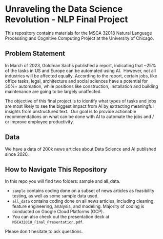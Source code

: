 # Unraveling the Data Science Revolution - NLP Final Project

This repository contains materials for the MSCA 32018 Natural Language Processing and Cognitive Computing Project at the University of Chicago.

## Problem Statement
In March of 2023, Goldman Sachs published a report, indicating that ~25% of the tasks in US and Europe can be automated using AI.  However, not all industries will be affected equally. According to the report, certain jobs, like office tasks, legal, architecture and social sciences have a potential for 30%+ automation, while positions like construction, installation and building maintenance are going to be largely unaffected.

The objective of this final project is to identify what types of tasks and jobs are most likely to see the biggest impact from AI by extracting meaningful insights from unstructured text.  Our goal is to provide actionable recommendations on what can be done with AI to automate the jobs and / or improve employee productivity.

## Data
We have a data of 200k news articles about Data Science and AI published since 2020. 

## How to Navigate This Repository
In this repo you will find two folders: sample and all_data.
- `sample` contains coding done on a subset of news articles as feasibility testing, as well as some sample data used.
- `all_data` contains coding done on all news articles, including cleaning, feature engineering, analysis, and modeling. Majority of coding is conducted on Google Cloud Platforms (GCP).
- You can also check out the presentation deck at `MSCA32018_Final_Presentation.pdf`.

Please don't hesitate to ask questions.